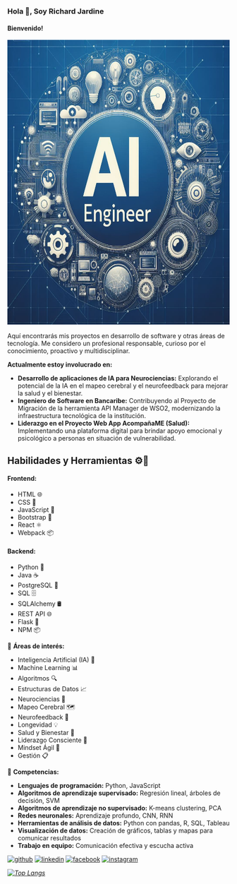 ### Hola 👋, Soy Richard Jardine
#### Bienvenido! 

<img src="./assets/img/_765beb9e-bd7f-4c75-b7c6-c44bd9134592.jpg" alt="Busco oportunidades como Software Engineer ML" width="752" height="645"/>

Aquí encontrarás mis proyectos en desarrollo de software y otras áreas de tecnología. Me considero un profesional responsable, curioso por el conocimiento, proactivo y multidisciplinar.

**Actualmente estoy involucrado en:**
- **Desarrollo de aplicaciones de IA para Neurociencias:** Explorando el potencial de la IA en el mapeo cerebral y el neurofeedback para mejorar la salud y el bienestar.
- **Ingeniero de Software en Bancaribe:** Contribuyendo al Proyecto de Migración de la herramienta API Manager de WSO2, modernizando la infraestructura tecnológica de la institución.
- **Liderazgo en el Proyecto Web App AcompañaME (Salud):** Implementando una plataforma digital para brindar apoyo emocional y psicológico a personas en situación de vulnerabilidad.

## Habilidades y Herramientas ⚙🔨

#### Frontend:
- HTML 🌐
- CSS 🎨
- JavaScript 📜
- Bootstrap 🥾
- React ⚛️
- Webpack 📦

#### Backend:
- Python 🐍
- Java ☕
- PostgreSQL 🐘
- SQL 🗄️
- SQLAlchemy 🛢️
- REST API 🌐
- Flask 🍶
- NPM 📦

🧠 **Áreas de interés:**
- Inteligencia Artificial (IA) 🤖
- Machine Learning 📊
- Algoritmos 🔍
- Estructuras de Datos 📈
- Neurociencias 🧠
- Mapeo Cerebral 🗺️
- Neurofeedback 📡
- Longevidad 💡
- Salud y Bienestar 🌿
- Liderazgo Consciente 🧘
- Mindset Ágil 🏃
- Gestión 📋

🚀 **Competencias:**
- **Lenguajes de programación:** Python, JavaScript
- **Algoritmos de aprendizaje supervisado:** Regresión lineal, árboles de decisión, SVM
- **Algoritmos de aprendizaje no supervisado:** K-means clustering, PCA
- **Redes neuronales:** Aprendizaje profundo, CNN, RNN
- **Herramientas de análisis de datos:** Python con pandas, R, SQL, Tableau
- **Visualización de datos:** Creación de gráficos, tablas y mapas para comunicar resultados
- **Trabajo en equipo:** Comunicación efectiva y escucha activa

[<img src='https://cdn.jsdelivr.net/npm/simple-icons@3.0.1/icons/github.svg' alt='github' height='40'>](https://github.com/rhjardine)  [<img src='https://cdn.jsdelivr.net/npm/simple-icons@3.0.1/icons/linkedin.svg' alt='linkedin' height='40'>](https://www.linkedin.com/in/www.linkedin.com/in/rhjardine/)  [<img src='https://cdn.jsdelivr.net/npm/simple-icons@3.0.1/icons/facebook.svg' alt='facebook' height='40'>](https://www.facebook.com/https://www.facebook.com/richardjardine.official)  [<img src='https://cdn.jsdelivr.net/npm/simple-icons@3.0.1/icons/instagram.svg' alt='instagram' height='40'>](https://www.instagram.com/@richardjardineofficial/)  

*[![Top Langs](https://github-readme-stats.vercel.app/api/top-langs/?username=rhjardine)](https://github.com/anuraghazra/github-readme-stats)*
